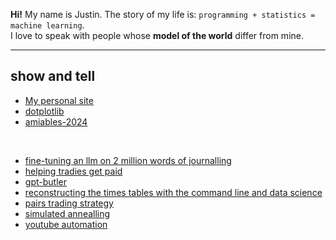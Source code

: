 **Hi!** My name is Justin. 
The story of my life is: `programming + statistics = machine learning`. <br>
I love to speak with people whose **model of the world** differ from mine.

---

## show and tell

- [My personal site](https://jl33-ai.github.io)
- [dotplotlib](https://github.com/jl33-ai/dotplotlib)
- [amiables-2024](https://github.com/amiables-2024)

<br>

- [fine-tuning an llm on 2 million words of journalling](https://github.com/jl33-ai/diary-gpt/tree/main)
- [helping tradies get paid](https://github.com/jl33-ai/security-of-payment-dataset)
- [gpt-butler](https://github.com/jl33-ai/girlfriend-gpt-butler)
- [reconstructing the times tables with the command line and data science](https://github.com/jl33-ai/s9-quant)
- [pairs trading strategy](https://github.com/jl33-ai/pairs-trading-analysis-and-simulation/blob/main/Pairs%20Trading%20Strategy.ipynb)
- [simulated annealling](https://github.com/jl33-ai/competitive-programming/blob/main/amandas-automaton/simulated_annealing_parameter_optimisation.ipynb)
- [youtube automation](https://github.com/jl33-ai/song-to-image)
